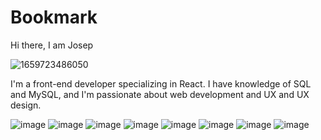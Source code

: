 # Bookmark

Hi there, I am Josep

![1659723486050](https://github.com/user-attachments/assets/15d3c7d4-ad04-4155-af1a-c4887307dc8f)

I'm a front-end developer specializing in React. I have knowledge of SQL and MySQL, and I'm passionate about web development and UX and UX design.

![image](https://github.com/user-attachments/assets/94ab8a66-95b5-441c-a3ec-9499f1bb1452)
![image](https://github.com/user-attachments/assets/36907850-8a1f-4c18-a162-a6e533962b74)
![image](https://github.com/user-attachments/assets/717906b9-a687-4f03-9cbd-f5307f430ae9)
![image](https://github.com/user-attachments/assets/b702e290-3002-450c-be41-e825176c9820)
![image](https://github.com/user-attachments/assets/1ccd3920-3793-408d-9765-e059ef8e2b16)
![image](https://github.com/user-attachments/assets/deb80029-2afd-42b1-ac9f-da8dca959d54)
![image](https://github.com/user-attachments/assets/03b2f096-af05-4cff-934c-7777d865af55)
![image](https://github.com/user-attachments/assets/09e94fce-8e3a-4f3a-b699-02885682b6f3)






